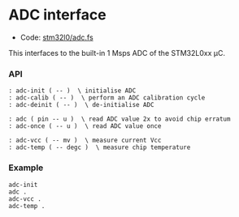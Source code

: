 # ADC interface

[code]: stm32l0/adc.fs ()
* Code: <a href="https://github.com/jeelabs/embello/tree/master/explore/1608-forth/flib/stm32l0/adc.fs">stm32l0/adc.fs</a>

This interfaces to the built-in 1 Msps ADC of the STM32L0xx µC.

### API

[defs]: <> (adc-init adc-calib adc-deinit)
```
: adc-init ( -- )  \ initialise ADC
: adc-calib ( -- )  \ perform an ADC calibration cycle
: adc-deinit ( -- )  \ de-initialise ADC
```

[defs]: <> (adc adc-once)
```
: adc ( pin -- u )  \ read ADC value 2x to avoid chip erratum
: adc-once ( -- u )  \ read ADC value once
```

[defs]: <> (adc-vcc adc-temp)
```
: adc-vcc ( -- mv )  \ measure current Vcc
: adc-temp ( -- degc )  \ measure chip temperature
```

### Example

    adc-init
    adc .
    adc-vcc .
    adc-temp .
